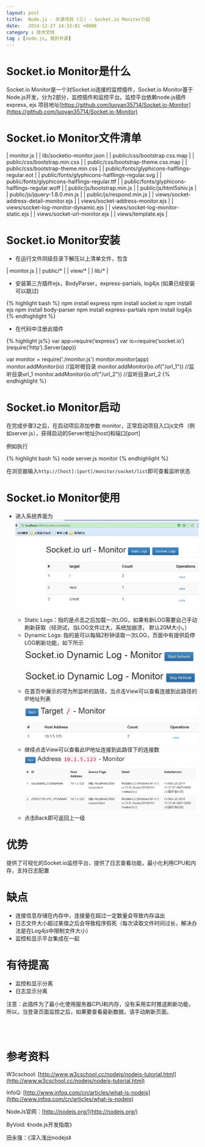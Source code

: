 ```yaml
---
layout: post
title:  Node.js - 开源项目 (三) - Socket.io Monitor介绍
date:   2014-12-27 14:32:01 +0800
category : 技术文档
tag : [node.js, 我的开源]
---
```


Socket.io Monitor是什么
==============================

Socket.io Monitor是一个对Socket.io连接的监控插件，Socket.io Monitor基于Node.js开发，分为2部分，监控插件和监控平台。监控平台依赖node.js插件express, ejs
项目地址[https://github.com/luoyan35714/Socket.io-Monitor](https://github.com/luoyan35714/Socket.io-Monitor)

Socket.io Monitor文件清单
==============================

| monitor.js |
| lib/socketio-monitor.json |
| public/css/bootstrap.css.map |
| public/css/bootstrap.min.css |
| public/css/bootstrap-theme.css.map |
| public/css/bootstrap-theme.min.css |
| public/fonts/glyphicons-halflings-regular.eot |
| public/fonts/glyphicons-halflings-regular.svg |
| public/fonts/glyphicons-halflings-regular.ttf |
| public/fonts/glyphicons-halflings-regular.woff |
| public/js/bootstrap.min.js |
| public/js/html5shiv.js |
| public/js/jquery-1.8.0.min.js |
| public/js/respond.min.js |
| views/socket-address-detail-monitor.ejs |
| views/socket-address-monitor.ejs |
| views/socket-log-monitor-dynamic.ejs |
| views/socket-log-monitor-static.ejs |
| views/socket-url-monitor.ejs |
| views/template.ejs |

Socket.io Monitor安装
==============================

* 在运行文件同级目录下解压以上清单文件，包含

| monitor.js |
| public/* |
| view/* |
| lib/* |

* 安装第三方插件ejs，BodyParser，express-partials, log4js (如果已经安装可以跳过)

{% highlight bash %}
npm install express
npm install socket.io
npm install ejs
npm install body-parser
npm install express-partials
npm install log4js
{% endhighlight %}

* 在代码中注册此插件

{% highlight js%}
var app=require(‘express’)
var io=require(‘socket.io’)(require(‘http’).Server(app))

var monitor = require('./monitor.js')
monitor.monitor(app)
monitor.addMonitor(io) //监听根目录
monitor.addMonitor(io.of("/url_1")) //监听目录url_1
monitor.addMonitor(io.of("/url_2")) //监听目录url_2
{% endhighlight %}

Socket.io Monitor启动
==============================

在完成步骤3之后，在启动项后添加参数 monitor，正常启动项目入口js文件（例如server.js），获得启动的Server地址[host]和端口[port]

例如执行

{% highlight bash %}
node server.js monitor
{% endhighlight %}

在浏览器输入`http://[host]:[port]/monitor/socket/list`即可查看监听状态

Socket.io Monitor使用
==============================

* 进入系统界面为
![index page](/images/blog/nodejs/3_socket_io_monitor/1_index_page.png)

	- Static Logs：指的是点击之后加载一次LOG，如果有新LOG需要自己手动刷新获取（经测试，当LOG文件过大，系统加崩溃， 默认20M大小。）
	- Dynamic Logs: 指的是可以每隔2秒钟读取一次LOG，页面中有提供启停LOG刷新功能，如下所示
	![dynamic log start](/images/blog/nodejs/3_socket_io_monitor/2_dynamic_log_start.png)
	![dynamic log stop](/images/blog/nodejs/3_socket_io_monitor/3_dynamic_log_stop.png)
	- 在首页中展示的项为所监听的路径，当点击View可以查看连接到此路径的IP地址列表
	![url monitor](/images/blog/nodejs/3_socket_io_monitor/4_url_monitor.png)
	- 继续点击View可以查看此IP地址连接到此路径下的连接数
	![monitor detail](/images/blog/nodejs/3_socket_io_monitor/5_monitor_detail.png)
	- 点击Back即可返回上一级

优势
==============================

提供了可视化的Socket.io监控平台，提供了日志查看功能，最小化利用CPU和内存，支持日志配置

缺点
==============================

* 连接信息存储在内存中，连接量在超过一定数量会导致内存溢出
* 日志文件大小超过某值之后会导致程序假死（每次读取文件时间过长，解决办法是在Log4js中限制文件大小）
* 监控和显示平台集成在一起

有待提高
==============================

* 监控和显示分离
* 日志显示分离

注意：此插件为了最小化使用服务器CPU和内存，没有采用实时推送刷新功能，所以，当登录页面监控之后，如果要查看最新数据，请手动刷新页面。

<br>
<br>

参考资料
==============================

W3cschool: [http://www.w3cschool.cc/nodejs/nodejs-tutorial.html](http://www.w3cschool.cc/nodejs/nodejs-tutorial.html)

InfoQ: [http://www.infoq.com/cn/articles/what-is-nodejs](http://www.infoq.com/cn/articles/what-is-nodejs)

NodeJs官网：[http://nodejs.org/](http://nodejs.org/)

ByVoid: 《node.js开发指南》

田永强：《深入浅出nodejs》